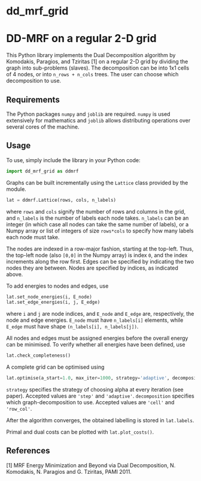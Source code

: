 # dd_mrf_grid

DD-MRF on a regular 2-D grid
============================

This Python library implements the Dual Decomposition algorithm by Komodakis, Paragios, and Tziritas [1] on a regular
2-D grid by dividing the graph into sub-problems (slaves). The decomposition can be into 1x1 cells of 4 nodes, 
or into `n_rows + n_cols` trees. The user can choose which decomposition to use. 

Requirements
------------
The Python packages `numpy` and `joblib` are required. `numpy` is used extensively for mathematics and `joblib`
allows distributing operations over several cores of the machine. 

Usage
-----
To use, simply include the library in your Python code:
```python
import dd_mrf_grid as ddmrf
```      
Graphs can be built incrementally using the `Lattice` class provided by the module. 
```python
lat = ddmrf.Lattice(rows, cols, n_labels)
```      
where `rows` and `cols` signify the number of rows and columns in the grid, and `n_labels` is the number of labels 
each node takes. `n_labels` can be an integer (in which case all nodes can take the same number of labels), or a 
Numpy array or list of integers of size `rows*cols` to specify how many labels each node must take.

The nodes are indexed in a row-major fashion, starting at the top-left. Thus, the top-left node (also `[0,0]` in
the Numpy array) is index `0`, and the index increments along the row first. 
Edges can be specified by indicating the two nodes they are between. Nodes are specified by indices, as indicated
above. 

To add energies to nodes and edges, use
```python
lat.set_node_energies(i, E_node)
lat.set_edge_energies(i, j, E_edge)
```
where `i` and `j` are node indices, and `E_node` and `E_edge` are, respectively, the node and edge energies. `E_node` 
must have `n_labels[i]` elements, while `E_edge` must have shape `(n_labels[i], n_labels[j])`.

All nodes and edges must be assigned energies before the overall energy can be minimised. To verify whether all 
energies have been defined, use
```python
lat.check_completeness()
```

A complete grid can be optimised using 
```python
lat.optimise(a_start=1.0, max_iter=1000, strategy='adaptive', decomposition='row_col')
```
`strategy` specifies the strategy of choosing alpha at every iteration (see paper). Accepted values are
`'step'` and `'adaptive'`. `decomposition` specifies which graph-decomposition to use. Accepted values are
`'cell'` and `'row_col'`. 
 
After the algorithm converges, the obtained labelling is stored in `lat.labels`. 

Primal and dual costs can be plotted with `lat.plot_costs()`.

References
----------
[1] MRF Energy Minimization and Beyond via Dual Decomposition, N. Komodakis, N. Paragios and G. Tziritas, PAMI 2011. 
